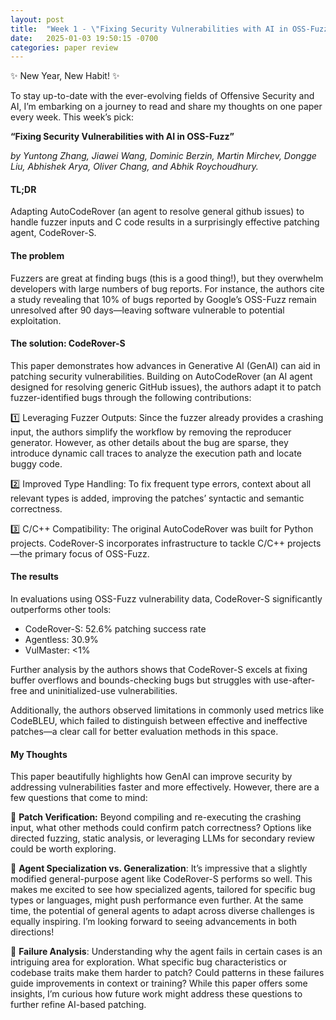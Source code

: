 ```yaml
---
layout: post
title:  "Week 1 - \"Fixing Security Vulnerabilities with AI in OSS-Fuzz\""
date:   2025-01-03 19:50:15 -0700
categories: paper review
---
```


✨ New Year, New Habit! ✨

To stay up-to-date with the ever-evolving fields of Offensive Security and AI, I’m embarking on a journey to read and share my thoughts on one paper every week. This week’s pick:

**“Fixing Security Vulnerabilities with AI in OSS-Fuzz”**

*by Yuntong Zhang, Jiawei Wang, Dominic Berzin, Martin Mirchev, Dongge Liu, Abhishek Arya, Oliver Chang, and Abhik Roychoudhury.*

#### TL;DR

Adapting AutoCodeRover (an agent to resolve general github issues) to handle fuzzer inputs and C code results in a surprisingly effective patching agent, CodeRover-S.

#### The problem

Fuzzers are great at finding bugs (this is a good thing!), but they overwhelm developers with large numbers of bug reports. For instance, the authors cite a study revealing that 10% of bugs reported by Google’s OSS-Fuzz remain unresolved after 90 days—leaving software vulnerable to potential exploitation.

#### The solution: CodeRover-S

This paper demonstrates how advances in Generative AI (GenAI) can aid in patching security vulnerabilities. Building on AutoCodeRover (an AI agent designed for resolving generic GitHub issues), the authors adapt it to patch fuzzer-identified bugs through the following contributions:

1️⃣ Leveraging Fuzzer Outputs:
Since the fuzzer already provides a crashing input, the authors simplify the workflow by removing the reproducer generator. However, as other details about the bug are sparse, they introduce dynamic call traces to analyze the execution path and locate buggy code.

2️⃣ Improved Type Handling:
To fix frequent type errors, context about all relevant types is added, improving the patches’ syntactic and semantic correctness.

3️⃣ C/C++ Compatibility:
The original AutoCodeRover was built for Python projects. CodeRover-S incorporates infrastructure to tackle C/C++ projects—the primary focus of OSS-Fuzz.

#### The results

In evaluations using OSS-Fuzz vulnerability data, CodeRover-S significantly outperforms other tools:

* CodeRover-S: 52.6% patching success rate
* Agentless: 30.9%
* VulMaster: <1%

Further analysis by the authors shows that CodeRover-S excels at fixing buffer overflows and bounds-checking bugs but struggles with use-after-free and uninitialized-use vulnerabilities.

Additionally, the authors observed limitations in commonly used metrics like CodeBLEU, which failed to distinguish between effective and ineffective patches—a clear call for better evaluation methods in this space.

#### My Thoughts

This paper beautifully highlights how GenAI can improve security by addressing vulnerabilities faster and more effectively. However, there are a few questions that come to mind:

🤔 **Patch Verification:** Beyond compiling and re-executing the crashing input, what other methods could confirm patch correctness? Options like directed fuzzing, static analysis, or leveraging LLMs for secondary review could be worth exploring.

🤔 **Agent Specialization vs. Generalization**: It’s impressive that a slightly modified general-purpose agent like CodeRover-S performs so well. This makes me excited to see how specialized agents, tailored for specific bug types or languages, might push performance even further. At the same time, the potential of general agents to adapt across diverse challenges is equally inspiring. I’m looking forward to seeing advancements in both directions!

🤔 **Failure Analysis**: Understanding why the agent fails in certain cases is an intriguing area for exploration. What specific bug characteristics or codebase traits make them harder to patch? Could patterns in these failures guide improvements in context or training? While this paper offers some insights, I’m curious how future work might address these questions to further refine AI-based patching.
